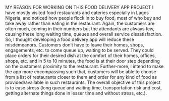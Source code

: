 MY REASON FOR WORKING ON THIS FOOD DELIVERY APP PROJECT
I have mostly visited food restaurants and eateries especially in Lagos Nigeria, and noticed how people flock in to buy food, 
most of who buy and take away rather than eating in the restaurant. Again, the customers are often much, coming in their numbers but the attendants are always few, 
causing these long waiting time, queues and overall service dissatisfaction. So, I thought developing a food delivery app will reduce these misdemeanors. 
Customers don’t have to leave their homes, shops, engagements, etc. to come queue up, waiting to be served. 
They could place orders for their desired dish at the comfort of their homes, offices, shops, etc. and in 5 to 10 minutes, 
the food is at their door step depending on the customers proximity to the restaurant. 
Further-more, I intend to make the app more encompassing such that, customers will be able to choose from a list of restaurants closer to them 
and order for any kind of food as provided/available in such restaurants.
The overall objective of this project is to ease stress (long queue and waiting time, transportation risk and cost, getting alternate things done in lesser time and without stress, etc.).

